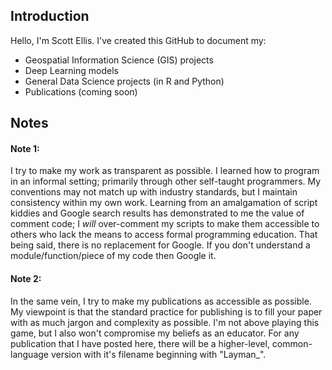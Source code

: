 ## Introduction
Hello, I'm Scott Ellis. I've created this GitHub to document my:
- Geospatial Information Science (GIS) projects
- Deep Learning models
- General Data Science projects (in R and Python)
- Publications (coming soon)


## Notes
#### **Note 1:**
I try to make my work as transparent as possible. I learned how to program in an informal setting; primarily through other self-taught programmers. My conventions may not match up with industry standards, but I maintain consistency within my own work. Learning from an amalgamation of script kiddies and Google search results has demonstrated to me the value of comment code; I _will_ over-comment my scripts to make them accessible to others who lack the means to access formal programming education. That being said, there is no replacement for Google. If you don't understand a module/function/piece of my code then Google it. 

#### **Note 2:**
In the same vein, I try to make my publications as accessible as possible. My viewpoint is that the standard practice for publishing is to fill your paper with as much jargon and complexity as possible. I'm not above playing this game, but I also won't compromise my beliefs as an educator. For any publication that I have posted here, there will be a higher-level, common-language version with it's filename beginning with "Layman_".
